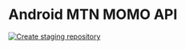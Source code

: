 # Android MTN MOMO API

[![Create staging repository](https://github.com/dubdabasoduba/android-mtn-momo-api/actions/workflows/main.yml/badge.svg?branch=develop)](https://github.com/dubdabasoduba/android-mtn-momo-api/actions/workflows/main.yml)

